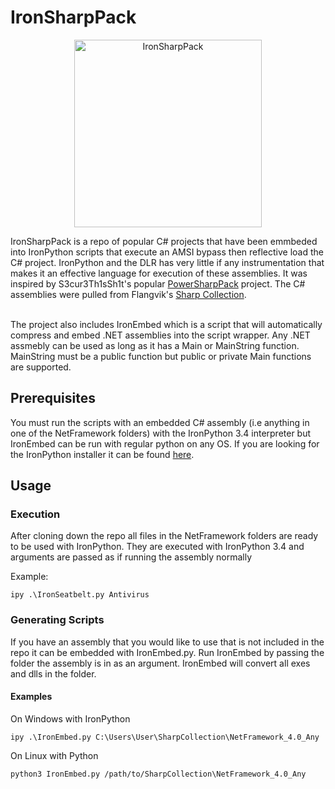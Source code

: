 # IronSharpPack
<p align="center">
	<img src="https://github.com/BC-SECURITY/Empire/assets/42596432/a0e1b1be-a0c8-4212-bc85-4e12ae681130" alt="IronSharpPack" width="300"/>
</p>
IronSharpPack is a repo of popular C# projects that have been emmbeded into IronPython scripts that execute an AMSI bypass then reflective load the C# project. IronPython and the DLR has very little if any instrumentation that makes it an effective language for execution of these assemblies. It was inspired by S3cur3Th1sSh1t's popular <a href="https://github.com/S3cur3Th1sSh1t/PowerSharpPack"> PowerSharpPack</a> project. The C# assemblies were pulled from Flangvik's <a href="https://github.com/Flangvik/SharpCollection">Sharp Collection</a>.<br><br>

The project also includes IronEmbed which is a script that will automatically compress and embed .NET assemblies into the script wrapper. Any .NET assmebly can be used as long as it has a Main or MainString function. MainString must be a public function but public or private Main functions are supported.  

## Prerequisites 

You must run the scripts with an embedded C# assembly (i.e anything in one of the NetFramework folders) with the IronPython 3.4 interpreter but IronEmbed can be run with regular python on any OS. 
If you are looking for the IronPython installer it can be found <a href="https://github.com/IronLanguages/ironpython3/releases/tag/v3.4.1">here</a>.

## Usage 

### Execution
After cloning down the repo all files in the NetFramework folders are ready to be used with IronPython. They are executed with IronPython 3.4 and arguments are passed as if running the assembly normally

Example:
```
ipy .\IronSeatbelt.py Antivirus
```

### Generating Scripts

If you have an assembly that you would like to use that is not included in the repo it can be embedded with IronEmbed.py. Run IronEmbed by passing the folder the assembly is in as an argument. IronEmbed will convert all exes and dlls in the folder.  

#### Examples

On Windows with IronPython
```
ipy .\IronEmbed.py C:\Users\User\SharpCollection\NetFramework_4.0_Any
```

On Linux with Python
```
python3 IronEmbed.py /path/to/SharpCollection\NetFramework_4.0_Any
```

  

